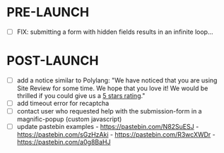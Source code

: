 # PRE-LAUNCH
- [ ] FIX: submitting a form with hidden fields results in an infinite loop...

# POST-LAUNCH
- [ ] add a notice similar to Polylang: "We have noticed that you are using Site Review for some time. We hope that you love it! We would be thrilled if you could give us a [5 stars rating](...)."
- [ ] add timeout error for recaptcha
- [ ] contact user who requested help with the submission-form in a magnific-popup (custom javascript)
- [ ] update pastebin examples
      - https://pastebin.com/N82SuESJ
      - https://pastebin.com/sGzHzAki
      - https://pastebin.com/R3wcXWDr
      - https://pastebin.com/a0g8BaHJ
